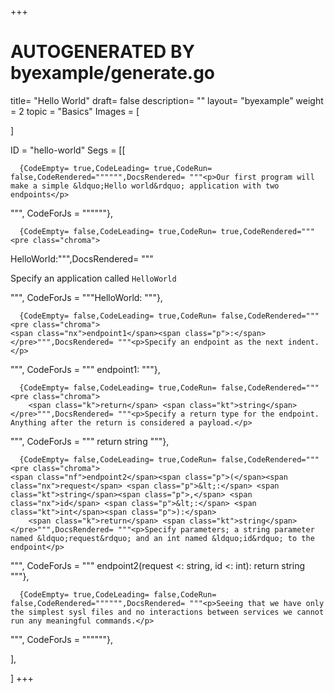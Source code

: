 +++
# AUTOGENERATED BY byexample/generate.go
title= "Hello World"
draft= false
description= ""
layout= "byexample"
weight = 2
topic = "Basics"
Images = [
  
]

ID = "hello-world"
Segs = [[
  
      {CodeEmpty= true,CodeLeading= true,CodeRun= false,CodeRendered="""""",DocsRendered= """<p>Our first program will make a simple &ldquo;Hello world&rdquo; application with two endpoints</p>
""", CodeForJs = """"""},

      {CodeEmpty= false,CodeLeading= true,CodeRun= true,CodeRendered="""<pre class="chroma">
<span class="nx">HelloWorld</span><span class="p">:</span></pre>""",DocsRendered= """<p>Specify an application called <code>HelloWorld</code></p>
""", CodeForJs = """HelloWorld:
"""},

      {CodeEmpty= false,CodeLeading= true,CodeRun= false,CodeRendered="""<pre class="chroma">
    <span class="nx">endpoint1</span><span class="p">:</span></pre>""",DocsRendered= """<p>Specify an endpoint as the next indent.</p>
""", CodeForJs = """    endpoint1:
"""},

      {CodeEmpty= false,CodeLeading= true,CodeRun= false,CodeRendered="""<pre class="chroma">
        <span class="k">return</span> <span class="kt">string</span></pre>""",DocsRendered= """<p>Specify a return type for the endpoint. Anything after the return is considered a payload.</p>
""", CodeForJs = """        return string
"""},

      {CodeEmpty= false,CodeLeading= true,CodeRun= false,CodeRendered="""<pre class="chroma">
    <span class="nf">endpoint2</span><span class="p">(</span><span class="nx">request</span> <span class="p">&lt;:</span> <span class="kt">string</span><span class="p">,</span> <span class="nx">id</span> <span class="p">&lt;:</span> <span class="kt">int</span><span class="p">):</span>
        <span class="k">return</span> <span class="kt">string</span></pre>""",DocsRendered= """<p>Specify parameters; a string parameter named &ldquo;request&rdquo; and an int named &ldquo;id&rdquo; to the endpoint</p>
""", CodeForJs = """    endpoint2(request <: string, id <: int):
        return string
"""},

      {CodeEmpty= true,CodeLeading= false,CodeRun= false,CodeRendered="""""",DocsRendered= """<p>Seeing that we have only the simplest sysl files and no interactions between services we cannot run any meaningful commands.</p>
""", CodeForJs = """"""},

],

]
+++


